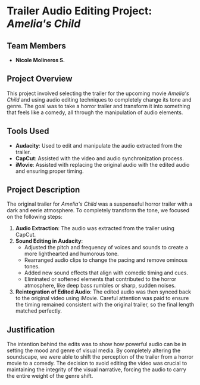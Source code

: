 # Trailer Audio Editing Project: *Amelia's Child*

## Team Members
- **Nicole Molineros S.**

## Project Overview
This project involved selecting the trailer for the upcoming movie *Amelia's Child* and using audio editing techniques to completely change its tone and genre. The goal was to take a horror trailer and transform it into something that feels like a comedy, all through the manipulation of audio elements.

## Tools Used
- **Audacity**: Used to edit and manipulate the audio extracted from the trailer.
- **CapCut**: Assisted with the video and audio synchronization process.
- **iMovie**: Assisted with replacing the original audio with the edited audio and ensuring proper timing.

## Project Description
The original trailer for *Amelia's Child* was a suspenseful horror trailer with a dark and eerie atmosphere. To completely transform the tone, we focused on the following steps:

1. **Audio Extraction**: The audio was extracted from the trailer using CapCut.
2. **Sound Editing in Audacity**:
   - Adjusted the pitch and frequency of voices and sounds to create a more lighthearted and humorous tone.
   - Rearranged audio clips to change the pacing and remove ominous tones.
   - Added new sound effects that align with comedic timing and cues.
   - Eliminated or softened elements that contributed to the horror atmosphere, like deep bass rumbles or sharp, sudden noises.
3. **Reintegration of Edited Audio**: The edited audio was then synced back to the original video using iMovie. Careful attention was paid to ensure the timing remained consistent with the original trailer, so the final length matched perfectly.

## Justification
The intention behind the edits was to show how powerful audio can be in setting the mood and genre of visual media. By completely altering the soundscape, we were able to shift the perception of the trailer from a horror movie to a comedy. The decision to avoid editing the video was crucial to maintaining the integrity of the visual narrative, forcing the audio to carry the entire weight of the genre shift.
